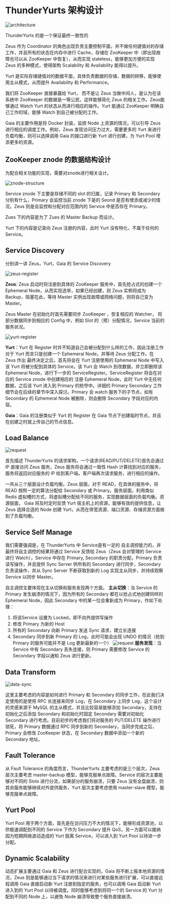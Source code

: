 #  ThunderYurts 架构设计

![architecture](./images/architecture.png)

ThunderYurts 的是一个保证最终一致性的

Zeus 作为 Coordinator 的角色出现负责主要控制平面，并不做任何键值对的存储工作，并且所有的状态在内存中进行 Cache，存储在 ZooKeeper 中（即出现故障也可以从 ZooKeeper 中恢复），从而实现 stateless，能够更加方便的实现 Zeus 的多种模式，使得架构 Scalability 和 Availability 能得以提升。

Yurt 是实际存储键值对的数据平面，具体负责数据的存储，数据的转移，能够使用主从模式，从而提升 Availability 和 Performance。

我们将 ZooKeeper 直接暴露给 Yurt， 而不是让 Zeus 当做中间人，是认为在该系统中 ZooKeeper 的数据是一等公民，这样能够简化 Zeus 的相关工作。Zeus能够通过 Watch Yurt 的状态从而进行相应的操作。Yurt 能通过 ZooKeeper 明确自己工作的域，能够 Watch 到自己被分配的工作。

Gaia 的主要作用是将 Docker 封装，监控 Node 上资源的情况，可以引导 Zeus 进行相应的调度工作。例如，Zeus 发现访问压力过大，需要更多的 Yurt 来进行负载均衡，则可以选择调用 Gaia 的接口进行新 Yurt 进行创建，为 Yurt Pool 增添更多的资源。 

## ZooKeeper znode 的数据结构设计

为配合相关功能的实现，需要对znode进行相关设计。

![znode-structure](./images/znode-structure.png)

Service znode 下主要是存储不同的 slot 的归属，记录 Primary 和 Secondary 分别有什么，Primary 会监控当前 znode 下是的 Seond 是否有增添或减少的情况。Zeus 则是会监控和分配对应范围内的 Service 中是否存在 Primary。

Zues 下的内容是为了 Zues 的 Master Backup 而设计。

Yurt 下的内容是记录向 Zeus 注册的内容，此时 Yurt 没有特化，不属于任何的 Service。 

## Service Discovery

分别讲一讲 Zeus，Yurt，Gaia 的 Service Discovery

![zeus-register](./images/zeus-register.png)

**Zeus**: Zeus 启动时将注册到具体的 ZooKeeper 服务中，首先抢占式的创建一个 Ephemeral Node，从而实现选举，如果已经创建，则 Zeus 实例将成为 Backup，阻塞在此，等待 Master 实例出现故障或网络问题，则将自己变为 Master。

Zeus Master 在初始化时首先需要同步 ZooKeeper ，恢复相应的 Watcher， 将部分数据同步到相应的 Config 中，例如 Slot 的（预）分配情况，Service 当前的服务状况。

![yurt-register](./images/yurt-register.png)

**Yurt**：Yurt 在 Register 时并不知道自己会被分配到什么样的工作，因此注册工作对于 Yurt 而言只是创建一个 Ephemeral Node，并等待 Zeus 分配工作。在 Zeus 作出 最终决定之后，首先将会在 Yurt 注册使用的 Ephemeral Node 中写入该 Yurt 将被分配到具体的 Service。该 Yurt 会 Watch 到改数据，并立即删除该 Ephemeral Node，进行下一步的 ServiceRegister。ServiceRegister 将会在对应的 Service znode 中创建相应的 注册 Ephemeral Node，此时 Yurt 中无任何数据，之后该 Yurt 进入到 Primary 的抢夺中。详细的 Primary Secondary 工作细节会在后续的章节中深入探讨。Primary 会 watch 服务下的子节点，如有 Secondary 的 Ephemeral Node 被删除，则会删除 Secondary 字段对应的内容。

**Gaia**：Gaia 的注册类似于 Yurt 的 Register 在 Gaia 节点下创建临时节点，并且在创建之时就上传自己的节点信息。

## Load Balance

![request](./images/request.png)

首先描述 ThunderYurts 的请求架构，一个请求(READ/PUT/DELETE)首先会通过 IP 直接访问 Zeus 服务，Zeus 服务将会通过一致性 Hash 计算找到对应的服务，服务将返回对应服务的 IP 给到客户端，客户端再次请求服务，进行相应的操作。

一共从三个层面设计负载均衡。Zeus 层面，对于 READ，在具体的服务中，将 READ 按照一定的算法分配给 Secondary 或 Primary。服务层面，利用类似 Redis 虚拟槽的方式，将虚拟槽分配给不同的服务，实现数据层面的负载均衡。资源层面， Gaia 将及时定时反馈 Yurt 宿主机上的资源，能够有效的提供信息，让 Zeus 选择合适的 Node 创建 Yurt，从而在带宽资源、端口资源、存储资源方面做到了负载均衡。

## Service Self Manage

我们需要强调是，在 ThunderYurts 中 Service是有一定的 自主调控能力的，并最终将自主调控的结果将通过 Service 反馈给 Zeus（Zeus 会对管理的 Service 进行 Watch），Service 中存在 Primary, Secondary 的职责分配，Primary 负责读写操作，并且提供 Sync Server 供所有的 Secondary 进行同步，Secondary 负责读操作，并从 Sync Server 不断获取到新的 Log 实现主从同步，并持续观察 Service 以同步 Master。

自主调控主要体现在主从切换和服务发现两个方面。
**主从切换**：当 Service 的 Primary 发生崩溃的情况下，因为所有的 Secondary 都在以抢占式地创建同样的 Ephemeral Node，因此 Secondary 中的某一位会重新成为 Primary，作如下处理：
1. 将该Service 设置为 Locked，即不向外提供写操作
2. 修改 Primary 为新的 Host
3. 所有的 Secondary 向新 Primary 发送 Sync 请求，建立长连接
4. Secondary 同步到新 Primary 的 Log，此时可能会出现 UNDO 的情况（抢到 Primary 的服务可能并不是 Log 更新最新的一个）
![request](./images/yurt-election.png)
**服务发现**：当 Service 中有 Secondary 丢失连接，则 Primary 需要修改 Service 的 Secondary 字段以通知 Zeus 进行更新。

## Data Transform

![data-sync](./images/data-sync.png)

这里主要考虑的内容是如何进行 Primary 和 Secondary 的同步工作，在此我们决定使用的是使用 RPC 长连接来同步 Log，在 Secondary 上同步 Log，这个设计的灵感来源于 MySQL 的主从模式，并且比较容易能够添加 Secondary，支持在初始化之后添加 Secondary 和初始化时固定 Secondary 需要对初始化 Secondary 进行考虑。目前初步的考虑我们将对服务的 PUT/DELETE 操作进行锁死，将 Primary 数据通过 RPC 同步到新的 Secondary，当同步完成之后，Primary 会修改 ZooKeeper 状态，在 Secondary 数据中添加一个新的 Secondary 地址。

## Fault Tolerance

从 Fault Tolerance 的角度而言，ThunderYurts 主要考虑的是三个层次，Zeus 层次主要考虑 master-backup 模型，能够克服单点故障。Service 的层次主要能够对不同的 Slots 进行分流，如果部分的服务崩溃，只要 Zeus 没有全盘崩溃，则其余服务能够继续对外提供服务，Yurt 层次主要考虑使用 master-slave 模型，能够克服单点故障。

## Yurt Pool
Yurt Pool 用于两个方面，首先是在访问压力不大的情况下，能够形成资源池，以供极速调配到不同的 Service 下作为 Secondary 提升 QoS，另一方面可以接纳因为短期网络波动造成的 Yurt 脱离 Service，可以进入到 Yurt Pool 以待进一步分配。

## Dynamic Scalability
动态扩展主要通过 Gaia 和 Zeus 进行配合实现的，Gaia 将不断上报本地资源的情况，Zeus 则是能够通过当下请求的情况来进行对某些服务进行扩展，可以直接远程调用 Gaia 直接启动新 Yurt 注册到指定的服务，也可以调用 Gaia 启动新 Yurt 进入到的 Yurt Pool 以待被调度。同时能够考虑到将同一个的 Service 的 Yurt 分配到不同的 Node 上，以避免 Node 崩溃导致整个服务直接崩溃。